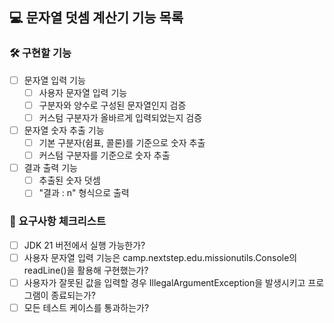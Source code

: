 ## 💻 문자열 덧셈 계산기 기능 목록

### 🛠 구현할 기능

- [ ] 문자열 입력 기능
  - [ ] 사용자 문자열 입력 기능
  - [ ] 구분자와 양수로 구성된 문자열인지 검증
  - [ ] 커스텀 구분자가 올바르게 입력되었는지 검증

- [ ] 문자열 숫자 추출 기능
  - [ ] 기본 구분자(쉼표, 콜론)를 기준으로 숫자 추출
  - [ ] 커스텀 구분자를 기준으로 숫자 추출

- [ ] 결과 출력 기능
  - [ ] 추출된 숫자 덧셈
  - [ ] "결과 : n" 형식으로 출력

### 📁 요구사항 체크리스트
- [ ] JDK 21 버전에서 실행 가능한가?
- [ ] 사용자 문자열 입력 기능은 camp.nextstep.edu.missionutils.Console의 readLine()을 활용해 구현했는가?
- [ ] 사용자가 잘못된 값을 입력할 경우 IllegalArgumentException을 발생시키고 프로그램이 종료되는가?
- [ ] 모든 테스트 케이스를 통과하는가?
